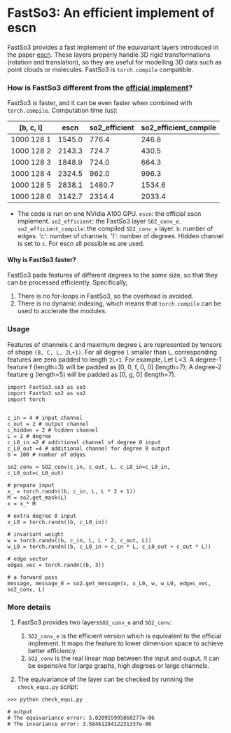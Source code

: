 # FastSo3: An efficient implement of escn

FastSo3 provides a fast implement of the equivariant layers introduced in the paper [escn](https://arxiv.org/abs/2302.03655). These layers properly handle 3D rigid transformations (rotation and translation), so they are useful for modelling 3D data such as point clouds or molecules. FastSo3 is ``torch.compile`` compatible.


### How is FastSo3 different from the [official implement](https://github.com/FAIR-Chem/fairchem/tree/main/src/fairchem/core/models/escn)? 

FastSo3 is faster, and it can be even faster when combined with ``torch.compile``. Computation time (us): 

[b, c, l] |   escn   |  so2_efficient  |  so2_efficient_compile
--- | --- | --- | ---
1000 128 1 |  1545.0  |       776.4     |           246.8 
1000 128 2 |  2143.3  |       724.7     |           430.5 
1000 128 3 |  1848.9  |       724.0     |           664.3 
1000 128 4 |  2324.5  |       962.0     |           996.3 
1000 128 5 |  2838.1  |      1480.7     |          1534.6 
1000 128 6 |  3142.7  |      2314.4     |          2033.4

* The code is run on one NVidia A100 GPU. `escn`: the official escn implement. `so2_efficient`: the FastSo3 layer `SO2_conv_e`. `so2_efficient_compile`: the compiled `SO2_conv_e` layer. `b`: number of edges. 'c': number of channels. 'l': number of degrees. Hidden channel is set to `c`. For escn all possible `m`s are used. 

#### Why is FastSo3 faster?
FastSo3 pads features of different degrees to the same size, so that they can be processed efficiently. Specifically,
1. There is no for-loops in FastSo3, so the overhead is avoided.
2. There is no dynamic indexing, which means that ``torch.compile`` can be used to acclerate the modules. 


### Usage
Features of channels `C` and maximum degree `L`  are represented by tensors of shape `(B, C, L, 2L+1)`. For all degree `l` smaller than `L`, corresponding features are zero padded to length `2L+1`. For example, Let L=3.
A degree-1 feature f (length=3) will be padded as [0, 0, f, 0, 0] (length=7);
A degree-2 feature g (length=5) will be padded as [0, g, 0] (length=7).


```
import FastSo3.so3 as so3
import FastSo3.so2 as so2
import torch


c_in = 4 # input channel
c_out = 2 # output channel
c_hidden = 2 # hidden channel
L = 2 # degree
c_L0_in =2 # additional channel of degree 0 input 
c_L0_out =4 # additional channel for degree 0 output
b = 100 # number of edges

so2_conv = SO2_conv(c_in, c_out, L, c_L0_in=c_L0_in, c_L0_out=c_L0_out)

# prepare input
x_ = torch.randn((b, c_in, L, L * 2 + 1))
M = so2.get_mask(L)
x = x_* M

# extra degree 0 input
x_L0 = torch.randn((b, c_L0_in))

# invariant weight
w = torch.randn((b, c_in, L, L * 2, c_out, L))
w_L0 = torch.randn((b, c_L0_in + c_in * L, c_L0_out + c_out * L))

# edge vector
edges_vec = torch.randn((b, 3))

# a forward pass
message, message_0 = so2.get_message(x, x_L0, w, w_L0, edges_vec, so2_conv, L)
```

### More details

1. FastSo3 provides two layers``SO2_conv_e`` and ``SO2_conv``:
    1. ``SO2_conv_e`` is the efficient version which is equivalent to the official implement. It maps the feature to lower dimension space to achieve better efficiency.
    2. ``SO2_conv`` is the real linear map between the input and ouput. It can be expensive for large graphs, high degrees or large channels. 

2. The equivariance of the layer can be checked by running the `check_equi.py` script:
```
>>> python check_equi.py

# output
# The equivariance error: 5.020955995860277e-06
# The invariance error: 3.5846128412231337e-06
```

